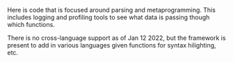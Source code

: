 Here is code that is focused around parsing and metaprogramming. This includes logging and profiling tools to see what data is passing though which functions.

There is no cross-language support as of Jan 12 2022, but the framework is present to add in various languages given functions for syntax hilighting, etc.
